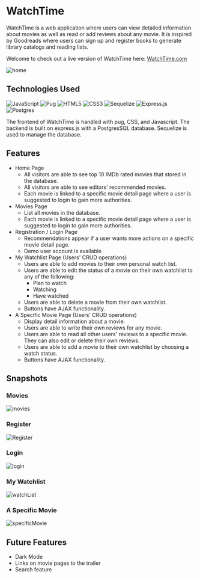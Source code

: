 # WatchTime

WatchTime is a web application where users can view detailed information about movies as well as read or add reviews about any movie. It is inspired by Goodreads where users can sign up and register books to generate library catalogs and reading lists.

Welcome to check out a live version of WatchTime here: [WatchTime.com](https://watch-time-06.herokuapp.com/)

![home](https://user-images.githubusercontent.com/94598069/163662886-cdfa3cd7-7e89-41cc-8ea3-2787ac89d452.png)

## Technologies Used
![JavaScript](https://img.shields.io/badge/javascript-%23323330.svg?style=for-the-badge&logo=javascript&logoColor=%23F7DF1E)
![Pug](https://img.shields.io/badge/Pug-FFF?style=for-the-badge&logo=pug&logoColor=A86454)
![HTML5](https://img.shields.io/badge/html5-%23E34F26.svg?style=for-the-badge&logo=html5&logoColor=white)
![CSS3](https://img.shields.io/badge/css3-%231572B6.svg?style=for-the-badge&logo=css3&logoColor=white)
![Sequelize](https://img.shields.io/badge/Sequelize-52B0E7?style=for-the-badge&logo=Sequelize&logoColor=white)
![Express.js](https://img.shields.io/badge/express.js-%23404d59.svg?style=for-the-badge&logo=express&logoColor=%2361DAFB)
![Postgres](https://img.shields.io/badge/postgres-%23316192.svg?style=for-the-badge&logo=postgresql&logoColor=white)

The frontend of WatchTime is handled with pug, CSS, and Javascript. The backend is built on express.js with a PostgresSQL database. Sequelize is used to manage the database.

## Features

  - Home Page
    - All visitors are able to see top 10 IMDb rated movies that stored in the database.
    - All visitors are able to see editors' recommended movies.
    - Each movie is linked to a specific movie detail page where a user is suggested to login to gain more authorities.
  - Movies Page
    - List all movies in the database.
    - Each movie is linked to a specific movie detail page where a user is suggested to login to gain more authorities.
  - Registration / Login Page
    - Recommendations appear if a user wants more actions on a specific movie detail page.
    - Demo user account is available
  - My Watchlist Page (Users' CRUD operations)
    - Users are able to add movies to their own personal watch list.
    - Users are able to edit the status of a movie on their own watchlist to any of the following:
      - Plan to watch
      - Watching
      - Have watched
    - Users are able to delete a movie from their own watchlist.
    - Buttons have AJAX functionality.
  - A Specific Movie Page (Users' CRUD operations)
    - Display detail information about a movie.
    - Users are able to write their own reviews for any movie.
    - Users are able to read all other users' reviews to a specific movie. They can also edit or delete their own reviews.
    - Users are able to add a movie to their own watchlist by choosing a watch status.
    - Buttons have AJAX functionality.

 ## Snapshots
 ### Movies
 ![movies](https://user-images.githubusercontent.com/94598069/163665501-52dd8be0-ad2a-4193-b092-f0c702266ab7.png)
 ### Register
 ![Register](https://user-images.githubusercontent.com/94598069/163665231-303a81c0-71f8-4f98-b197-09ee7b566942.png)
 ### Login
 ![login](https://user-images.githubusercontent.com/94598069/163665265-f39ba205-5823-4226-89ec-3aa0b11ed808.png)
 ### My Watchlist
 ![watchList](https://user-images.githubusercontent.com/94598069/163665428-8c49f69b-742b-4cbd-96b5-e9ce010dcc8a.png)
 ### A Specific Movie
 ![specificMovie](https://user-images.githubusercontent.com/94598069/163665432-1b32b269-b9f1-48a2-9ceb-90a19f7dbfa6.png)

## Future Features
  - Dark Mode
  - Links on movie pages to the trailer
  - Search feature
